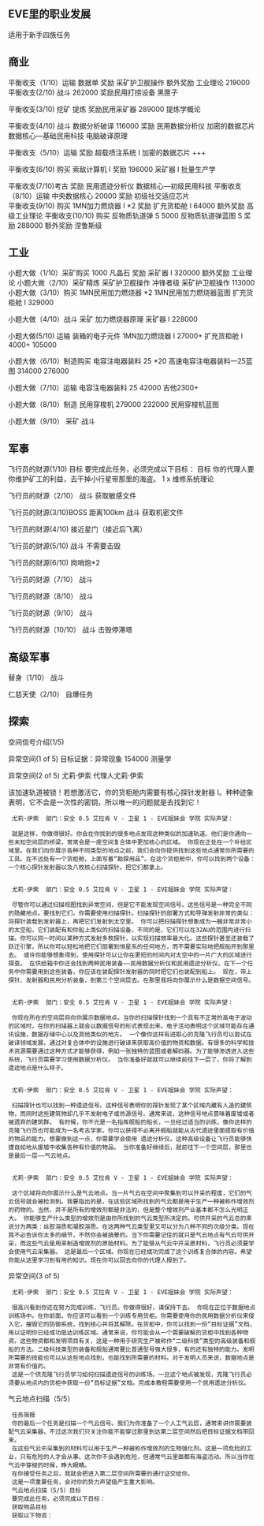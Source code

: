 EVE里的职业发展
---
适用于新手四族任务

商业
---
平衡收支（1/10）运输  数据单  奖励 采矿护卫舰操作  额外奖励 工业理论 219000
平衡收支(2/10) 战斗 262000  奖励民用打捞设备  黑匣子 

平衡收支(3/10) 挖矿 提炼 奖励民用采矿器 289000 提炼学概论 

平衡收支(4/10) 战斗 数据分析破译 116000 奖励 民用数据分析仪  加密的数据芯片  数据核心—基础民用科技  电脑破译原理 

平衡收支（5/10）运输 奖励 超载喷注系统 I  加密的数据芯片 +++

平衡收支(6/10) 购买 索敌计算机 I 奖励 196000 采矿器 I  批量生产学 

平衡收支(7/10)考古 奖励 民用遗迹分析仪  数据核心—初级民用科技 
平衡收支（8/10）运输  中央数据核心 20000  奖励 初级社交适应芯片   
平衡收支(9/10) 购买  1MN加力燃烧器 I *2  奖励 扩充货柜舱 I 64000 额外奖励 高级工业理论 
平衡收支(10/10) 购买 反物质轨道弹 S 5000  反物质轨道弹蓝图 S 奖励 288000 额外奖励 涅鲁斯级 

工业
---
小题大做（1/10）采矿购买 1000 凡晶石  奖励 采矿器 I 320000  额外奖励 工业理论 
小题大做（2/10）采矿精炼  采矿护卫舰操作  冲锋者级  采矿护卫舰操作 113000
小题大做（3/10）购买  1MN民用加力燃烧器 *2  1MN民用加力燃烧器蓝图  扩充货柜舱 I 329000 

小题大做（4/10）战斗 采矿  加力燃烧器原理  采矿器 I 228000 

小题大做(5/10) 运输  装箱的电子元件   1MN加力燃烧器 I 27000+   扩充货柜舱 I 4000+
105000 

小题大做（6/10）制造购买 电容注电器装料 25 *20  高速电容注电器装料—25蓝图 314000 276000

小题大做（7/10）运输  电容注电器装料 25 42000
吉他2300+

小题大做（8/10）制造 民用穿梭机 279000 232000  民用穿梭机蓝图 

小题大做（9/10）
采矿 战斗


军事
---

飞行员的财源(1/10)
目标
要完成此任务，必须完成以下目标：
目标
你的代理人要你维护矿工的利益，去干掉小行星带那里的海盗。
    1 x 维修系统理论  
    
飞行员的财源（2/10）
战斗 获取敏感文件

飞行员的财源(3/10)BOSS 距离100km
战斗 获取机密文件

飞行员的财源(4/10)
接近星门（接近后飞离）

飞行员的财源(5/10)
战斗 不需要击毁

飞行员的财源(6/10)
岗哨炮*2

飞行员的财源（7/10）
战斗

飞行员的财源（8/10）
战斗

飞行员的财源（9/10）
战斗

飞行员的财源（10/10）
战斗 击毁停滞塔

高级军事
---
替身（1/10）
战斗

仁慈天使（2/10）
自爆任务

探索
---
空间信号介绍(1/5)

异常空间(1 of 5) 目标证据：异常现象 154000 测量学 

异常空间(2 of 5) 尤莉·伊索  代理人尤莉·伊索 

该加速轨道被锁！若想激活它，你的货柜舱内需要有核心探针发射器 I。种种迹象表明，它不会是一次性的密钥，所以唯一的问题就是去找到它！

     尤莉·伊索  部门：安全 0.5 艾拉肯 V - 卫星 1 - EVE姐妹会 学院 实际声望：

     就是这样，你做得很好。你会在你找到的很多地点发现这种类似的加速轨道。他们是你通向一些未知空间层的桥梁，常常会是一座空间复合体中更加核心的区域。 你现在正处在一个补给区域里。在我们向你展示各种不同类型的地点之前，我们会向你提供找到这些地点通常你所需要的工具。在不远处有一个货柜舱，上面写着“勘探用品”。在这个货柜舱中，你可以找到两个设备：一个核心探针发射器以及八枚核心扫描探针。把它们都拿上。    


     尤莉·伊索  部门：安全 0.5 艾拉肯 V - 卫星 1 - EVE姐妹会 学院 实际声望：

     尽管你可以通过扫描视图找到异常空间，但是它不能发现空间信号。这些信号是一种完全不同的隐藏地点。要找到它们，你需要使用扫描探针。扫描探针的部署方式和导弹发射非常的类似：将探针装载到发射器上，再把它们发射到太空里。 你可以把扫描探针想象成为一艘非常非常小的太空船，它们装配有和你船上类似的扫描设备，不同的是，它们可以在32AU的范围内进行扫描。你可以同一时间以某种方式发射多枚探针，以实现扫描效率最大化。这些探针甚至还装载了跃迁引擎，所以你可以轻松地把它们部署到恒星系的任何地方，而不需要实际地把舰船开到那里去。 或许你能够想象得到，使用探针可以让你在更短的时间内对太空中的一片广大的区域进行探查。 在供给箱中你还会找到两种民用装备——民用数据分析仪和民用遗迹分析仪。在下一个任务中你需要用到这些装备，你应该在装配探针发射器的同时把它们也装配到船上。 现在，带上探针、发射器和民用分析装备，到第三个空间层去。在那里我将向你展示什么是数据空间信号。    


     尤莉·伊索  部门：安全 0.5 艾拉肯 V - 卫星 1 - EVE姐妹会 学院 实际声望：

     你现在所在的空间层将向你展示数据地点。当你的扫描探针找到一个具有不正常的高电子波动的区域时，在你的扫描器上就会以数据信号的形式表现出来。电子活动表明这个区域可能存在通讯设施，数据存储中心以及其他类似的地方。 一个像你这样有进取心的克隆飞行员可以尝试在破译领域发展，通过对复合体中的设施进行破译来获取高价值的物资和数据。有很多的科学和技术资源需要通过这种方式才能够获得，例如一张独特的蓝图或者解码器。为了能够渗透进入这些系统，飞行员需要学习使用数据分析仪。 当你准备好就就可以继续前往下一层了，你将了解到遗迹地点是什么样子。    


     尤莉·伊索  部门：安全 0.5 艾拉肯 V - 卫星 1 - EVE姐妹会 学院 实际声望：

     扫描探针也可以找到一种遗迹信号。这种信号表明你的探针发现了某个区域内藏有人造的建筑物，而同时这些建筑物却几乎不发射电子或热源信号。通常来说，这种信号地点意味着废墟或者被遗弃的建筑群。 有时候，你不光是一名指挥舰船的船长，一旦经过适当的训练，像你这样的克隆飞行员也可能成为一名考古学家。你可以获得不必离开舰船就能从古代遗迹里面提取有价值的物品的能力。想要做到这一点，你需要学会使用 遗迹分析仪。这种高级设备让飞行员能够快捷自如地从废墟中收集各种有价值的物品。 当你准备好继续后，就前往下一个空间层，那里也是最后一层——气云地点。    


     尤莉·伊索  部门：安全 0.5 艾拉肯 V - 卫星 1 - EVE姐妹会 学院 实际声望：

     这个区域将向你展示什么是气云地点。当一片气云在空间中聚集到可以开采的程度，它们的气云信号就会被检测到。我要指出的是，在这些区域所找到的气云都是用于生产一种被称作增效剂的药物的。当然，并不是所有的增效剂都是非法的，但是整个增效剂产业基本都不怎么光明正大。 你能够生产什么类型的增效剂是由你所找到的气云类型所决定的。可供开采的气云总的来说分为两类：丝胶溶质和凝胶溶质。在这两种气云类型里又可以分为八种不同的次级分类。现在我不必告诉你太多的细节，不然你会被搞晕的。当下你需要记住的就只是气云地点有气云可供开采，而这些气云是用来制造增效剂的原始材料。为了能够从气云中开采原材料，飞行员必须要学会使用气云采集器。 这是最后一个区域。你现在已经成功完成了这个训练复合体的内容。希望你能从这里学习到有用的知识。现在你可以回去向你的代理人报到了。    

异常空间(3 of 5)

     尤莉·伊索  部门：安全 0.5 艾拉肯 V - 卫星 1 - EVE姐妹会 学院 实际声望：

     很高兴看到你还在努力完成训练，飞行员。你做得很好，请保持下去。 你现在正位于数据地点训练场中。在你前面，你应该可以看到一个训练专用货柜。你需要使用你的民用数据分析仪来侵入它，摧毁它的防御系统，找到核心并将其解除。在货柜中，你可以找到一份“目标证据”文档，用以证明你已经成功抵达训练区域。通常来说，你可能会从一个需要破解的货柜中找到各种物资。这些物资都和发明项目有关，这是一种用于研究生产被称作“二级科技”类型的高级装备和舰船的方法。二级科技类型的装备和舰船通常要比普通型号强大很多，有的还有独特的能力。发明所需要的技能也可以从这些地点找到，也能找到所需要的材料。对于发明人员来说，数据地点是非常有价值的。    
     这是一个供克隆飞行员学习如何扫描遗迹信号的训练场。一旦这个地点被发现，克隆飞行员必须要从地点内的货柜中获取一份“目标证据”文档。完成本教程需要使用一个民用遗迹分析仪。

气云地点扫描（5/5）

     任务简报
     你的最后一个任务是扫描一个气云信号。我们为你准备了一个人工气云层，通常来讲你需要装配气云采集器，不过这次我们只关注你能不能穿过那里到达第二层空间然后把目标证据文档带回来。 
     在这些气云中采集到的材料可以用于生产一种被称作增效剂的生物强化剂。这是一项危险的工业，只有危险的人才会从事。这次你不会遇到危险，但通常气云里面都有海盗活动。所以当你在气云中穿梭的时候，睁大眼睛。 
     在你接受任务之后，我就会把进入第二层空间所需要的通行证交给你。
     这是一项重要任务，会对你的势力声望值产生重大影响。
     气云地点扫描（5/5）目标
     要完成此任务，必须完成以下目标：
     获取物品目标
     获取以下物资：